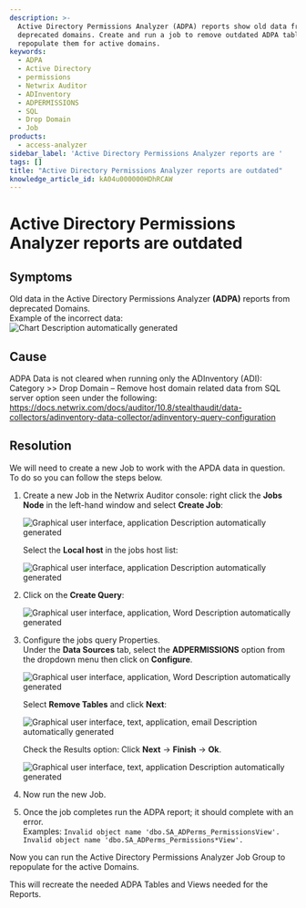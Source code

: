 ```yaml
---
description: >-
  Active Directory Permissions Analyzer (ADPA) reports show old data from
  deprecated domains. Create and run a job to remove outdated ADPA tables and
  repopulate them for active domains.
keywords:
  - ADPA
  - Active Directory
  - permissions
  - Netwrix Auditor
  - ADInventory
  - ADPERMISSIONS
  - SQL
  - Drop Domain
  - Job
products:
  - access-analyzer
sidebar_label: 'Active Directory Permissions Analyzer reports are '
tags: []
title: "Active Directory Permissions Analyzer reports are outdated"
knowledge_article_id: kA04u000000HDhRCAW
---
```


# Active Directory Permissions Analyzer reports are outdated

## Symptoms

Old data in the Active Directory Permissions Analyzer **(ADPA)** reports from deprecated Domains.  
Example of the incorrect data:  
![Chart  Description automatically generated](images/ka04u000000HdDV_0EM4u0000084aiy.png)

## Cause

ADPA Data is not cleared when running only the ADInventory (ADI): Category >> Drop Domain – Remove host domain related data from SQL server option seen under the following:  
https://docs.netwrix.com/docs/auditor/10.8/stealthaudit/data-collectors/adinventory-data-collector/adinventory-query-configuration

## Resolution

We will need to create a new Job to work with the APDA data in question.  
To do so you can follow the steps below.

1. Create a new Job in the Netwrix Auditor console: right click the **Jobs Node** in the left-hand window and select **Create Job**:

   ![Graphical user interface, application  Description automatically generated](images/ka04u000000HdDV_0EM4u0000084aiz.png)

   Select the **Local host** in the jobs host list:

   ![Graphical user interface, application  Description automatically generated](images/ka04u000000HdDV_0EM4u0000084aj0.png)

2. Click on the **Create Query**:

   ![Graphical user interface, application, Word  Description automatically generated](images/ka04u000000HdDV_0EM4u0000084aj1.png)

3. Configure the jobs query Properties.  
   Under the **Data Sources** tab, select the **ADPERMISSIONS** option from the dropdown menu then click on **Configure**.

   ![Graphical user interface, application, Word  Description automatically generated](images/ka04u000000HdDV_0EM4u0000084aj2.png)

   Select **Remove Tables** and click **Next**:

   ![Graphical user interface, text, application, email  Description automatically generated](images/ka04u000000HdDV_0EM4u0000084aj3.png)

   Check the Results option: Click **Next** → **Finish** → **Ok**.

   ![Graphical user interface, text, application  Description automatically generated](images/ka04u000000HdDV_0EM4u0000084aj4.png)

4. Now run the new Job.

5. Once the job completes run the ADPA report; it should complete with an error.  
   Examples:
   `Invalid object name 'dbo.SA_ADPerms_PermissionsView'.`  
   `Invalid object name 'dbo.SA_ADPerms_Permissions*View'.`

Now you can run the Active Directory Permissions Analyzer Job Group to repopulate for the active Domains.

This will recreate the needed ADPA Tables and Views needed for the Reports.
